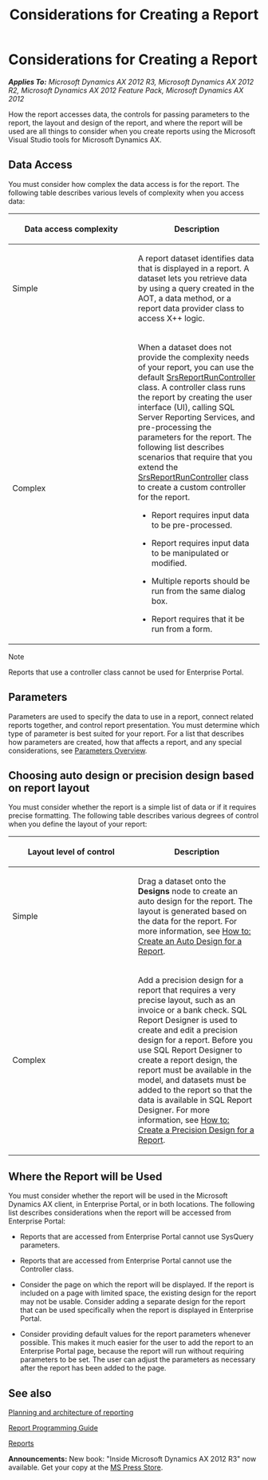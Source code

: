 ﻿---
title: Considerations for Creating a Report
TOCTitle: Considerations for Creating a Report
ms:assetid: 5b402bc4-2d57-41f9-84dd-bb73c818ba75
ms:mtpsurl: https://msdn.microsoft.com/en-us/library/Gg731927(v=AX.60)
ms:contentKeyID: 35132856
ms.date: 05/18/2015
mtps_version: v=AX.60
---

# Considerations for Creating a Report 


_**Applies To:** Microsoft Dynamics AX 2012 R3, Microsoft Dynamics AX 2012 R2, Microsoft Dynamics AX 2012 Feature Pack, Microsoft Dynamics AX 2012_

How the report accesses data, the controls for passing parameters to the report, the layout and design of the report, and where the report will be used are all things to consider when you create reports using the Microsoft Visual Studio tools for Microsoft Dynamics AX.

## Data Access

You must consider how complex the data access is for the report. The following table describes various levels of complexity when you access data:

<table>
<colgroup>
<col style="width: 50%" />
<col style="width: 50%" />
</colgroup>
<thead>
<tr class="header">
<th><p>Data access complexity</p></th>
<th><p>Description</p></th>
</tr>
</thead>
<tbody>
<tr class="odd">
<td><p>Simple</p></td>
<td><p>A report dataset identifies data that is displayed in a report. A dataset lets you retrieve data by using a query created in the AOT, a data method, or a report data provider class to access X++ logic.</p></td>
</tr>
<tr class="even">
<td><p>Complex</p></td>
<td><p>When a dataset does not provide the complexity needs of your report, you can use the default <a href="https://msdn.microsoft.com/en-us/library/gg940296(v=ax.60)">SrsReportRunController</a> class. A controller class runs the report by creating the user interface (UI), calling SQL Server Reporting Services, and pre-processing the parameters for the report. The following list describes scenarios that require that you extend the <a href="https://msdn.microsoft.com/en-us/library/gg940296(v=ax.60)">SrsReportRunController</a> class to create a custom controller for the report.</p>
<ul>
<li><p>Report requires input data to be pre-processed.</p></li>
<li><p>Report requires input data to be manipulated or modified.</p></li>
<li><p>Multiple reports should be run from the same dialog box.</p></li>
<li><p>Report requires that it be run from a form.</p></li>
</ul></td>
</tr>
</tbody>
</table>



> [!NOTE]
> <P>Reports that use a controller class cannot be used for Enterprise Portal.</P>



## Parameters

Parameters are used to specify the data to use in a report, connect related reports together, and control report presentation. You must determine which type of parameter is best suited for your report. For a list that describes how parameters are created, how that affects a report, and any special considerations, see [Parameters Overview](https://msdn.microsoft.com/en-us/library/hh528478\(v=ax.60\)).

## Choosing auto design or precision design based on report layout

You must consider whether the report is a simple list of data or if it requires precise formatting. The following table describes various degrees of control when you define the layout of your report:

<table>
<colgroup>
<col style="width: 50%" />
<col style="width: 50%" />
</colgroup>
<thead>
<tr class="header">
<th><p>Layout level of control</p></th>
<th><p>Description</p></th>
</tr>
</thead>
<tbody>
<tr class="odd">
<td><p>Simple</p></td>
<td><p>Drag a dataset onto the <strong>Designs</strong> node to create an auto design for the report. The layout is generated based on the data for the report. For more information, see <a href="https://msdn.microsoft.com/en-us/library/cc624233(v=ax.60)">How to: Create an Auto Design for a Report</a>.</p></td>
</tr>
<tr class="even">
<td><p>Complex</p></td>
<td><p>Add a precision design for a report that requires a very precise layout, such as an invoice or a bank check. SQL Report Designer is used to create and edit a precision design for a report. Before you use SQL Report Designer to create a report design, the report must be available in the model, and datasets must be added to the report so that the data is available in SQL Report Designer. For more information, see <a href="https://msdn.microsoft.com/en-us/library/cc593896(v=ax.60)">How to: Create a Precision Design for a Report</a>.</p></td>
</tr>
</tbody>
</table>


## Where the Report will be Used

You must consider whether the report will be used in the Microsoft Dynamics AX client, in Enterprise Portal, or in both locations. The following list describes considerations when the report will be accessed from Enterprise Portal:

  - Reports that are accessed from Enterprise Portal cannot use SysQuery parameters.

  - Reports that are accessed from Enterprise Portal cannot use the Controller class.

  - Consider the page on which the report will be displayed. If the report is included on a page with limited space, the existing design for the report may not be usable. Consider adding a separate design for the report that can be used specifically when the report is displayed in Enterprise Portal.

  - Consider providing default values for the report parameters whenever possible. This makes it much easier for the user to add the report to an Enterprise Portal page, because the report will run without requiring parameters to be set. The user can adjust the parameters as necessary after the report has been added to the page.

## See also

[Planning and architecture of reporting](https://msdn.microsoft.com/en-us/library/ee873244\(v=ax.60\))

[Report Programming Guide](https://msdn.microsoft.com/en-us/library/hh397313\(v=ax.60\))

[Reports](https://msdn.microsoft.com/en-us/library/cc601396\(v=ax.60\))

  
**Announcements:** New book: "Inside Microsoft Dynamics AX 2012 R3" now available. Get your copy at the [MS Press Store](https://www.microsoftpressstore.com/store/inside-microsoft-dynamics-ax-2012-r3-9780735685109).


